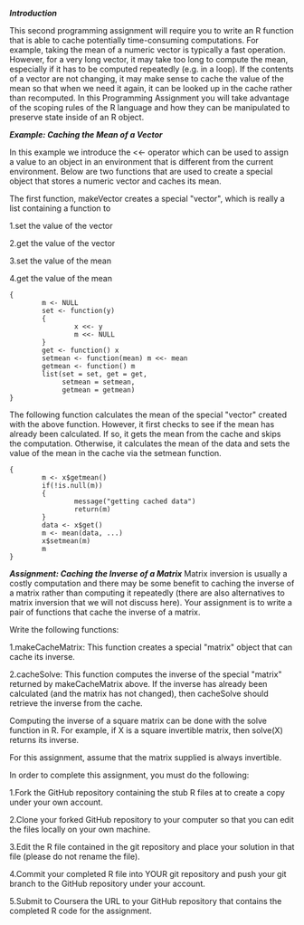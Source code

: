 ***Introduction***

This second programming assignment will require you to write an R function that is able to cache potentially time-consuming computations. For example, taking the mean of a numeric vector is typically a fast operation. However, for a very long vector, it may take too long to compute the mean, especially if it has to be computed repeatedly (e.g. in a loop). If the contents of a vector are not changing, it may make sense to cache the value of the mean so that when we need it again, it can be looked up in the cache rather than recomputed. In this Programming Assignment you will take advantage of the scoping rules of the R language and how they can be manipulated to preserve state inside of an R object.

***Example: Caching the Mean of a Vector***

In this example we introduce the <<- operator which can be used to assign a value to an object in an environment that is different from the current environment. Below are two functions that are used to create a special object that stores a numeric vector and caches its mean.

The first function, makeVector creates a special "vector", which is really a list containing a function to

1.set the value of the vector

2.get the value of the vector

3.set the value of the mean

4.get the value of the mean


```makeVector <- function(x = numeric())
{
        m <- NULL
        set <- function(y) 
        {
                x <<- y
                m <<- NULL
        }
        get <- function() x
        setmean <- function(mean) m <<- mean
        getmean <- function() m
        list(set = set, get = get,
             setmean = setmean,
             getmean = getmean)
}
```


The following function calculates the mean of the special "vector" created with the above function. However, it first checks to see if the mean has already been calculated. If so, it gets the mean from the cache and skips the computation. Otherwise, it calculates the mean of the data and sets the value of the mean in the cache via the setmean function.


```cachemean <- function(x, ...) 
{
        m <- x$getmean()
        if(!is.null(m))
        {
                message("getting cached data")
                return(m)
        }
        data <- x$get()
        m <- mean(data, ...)
        x$setmean(m)
        m
}
```

***Assignment: Caching the Inverse of a Matrix***
Matrix inversion is usually a costly computation and there may be some benefit to caching the inverse of a matrix rather than computing it repeatedly (there are also alternatives to matrix inversion that we will not discuss here). Your assignment is to write a pair of functions that cache the inverse of a matrix.

Write the following functions:

1.makeCacheMatrix: This function creates a special "matrix" object that can cache its inverse.

2.cacheSolve: This function computes the inverse of the special "matrix" returned by makeCacheMatrix above. If the inverse has already been calculated (and the matrix has not changed), then cacheSolve should retrieve the inverse from the cache.

Computing the inverse of a square matrix can be done with the solve function in R. For example, if X is a square invertible matrix, then solve(X) returns its inverse.

For this assignment, assume that the matrix supplied is always invertible.

In order to complete this assignment, you must do the following:

1.Fork the GitHub repository containing the stub R files at to create a copy under your own account.

2.Clone your forked GitHub repository to your computer so that you can edit the files locally on your own machine.

3.Edit the R file contained in the git repository and place your solution in that file (please do not rename the file).

4.Commit your completed R file into YOUR git repository and push your git branch to the GitHub repository under your account.

5.Submit to Coursera the URL to your GitHub repository that contains the completed R code for the assignment.
